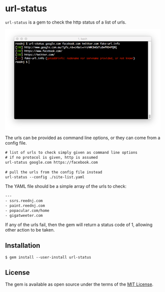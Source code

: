 # url-status

`url-status` is a gem to check the http status of a list of urls. 

![check a list of urls](./url-status.png)

The urls can be provided as command line options, or they can come from a config file.

    # list of urls to check simply given as command line options
    # if no protocol is given, http is assumed
    url-status google.com https://facebook.com

    # pull the urls from the config file instead
    url-status --config ./site-list.yaml

The YAML file should be a simple array of the urls to check:

    ---
    - ssrs.reednj.com
    - paint.reednj.com
    - popacular.com/home
    - gigatweeter.com

If any of the urls fail, then the gem will return a status code of 1, allowing other action to be taken.

## Installation

    $ gem install --user-install url-status

## License

The gem is available as open source under the terms of the [MIT License](http://opensource.org/licenses/MIT).

